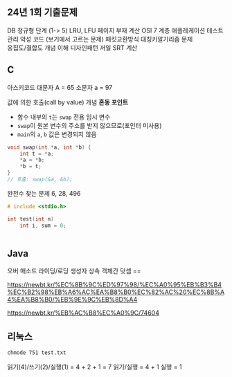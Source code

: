 ## 24년 1회 기출문제
DB 정규형 단계 (1-> 5)
LRU, LFU 페이지 부재 계산
OSI 7 계층
애플레케이션 테스트 관리
악성 코드 (보기에서 고르는 문제)
패킷교환방식
대칭키알기리즘 문제  
응집도/결합도 개념 이해
디자인패턴 저일
SRT 계산

## C
아스키코드
대문자 A = 65
소문자 a = 97

값에 의한 호출(call by value) 개념
**혼동 포인트**
- 함수 내부의 `t`는 `swap` 전용 임시 변수
- `swap`이 원본 변수의 주소를 받지 않으므로(포인터 미사용)    
- `main`의 `a`, `b` 값은 변경되지 않음
```c
void swap(int *a, int *b) {
    int t = *a;
    *a = *b;
    *b = t;
}
// 호출: swap(&a, &b);
```

완전수 찾는 문제
6, 28, 496
```c
# include <stdio.h>

int test(int n)
	int i, sum = 0;
	
```

## Java
오버 매소드 라이딩/로딩
생성자
상속
객체간 덧셈 ==

https://newbt.kr/%EC%8B%9C%ED%97%98/%EC%A0%95%EB%B3%B4%EC%B2%98%EB%A6%AC%EA%B8%B0%EC%82%AC%20%EC%8B%A4%EA%B8%B0/%EB%9E%9C%EB%8D%A4

https://newbt.kr/%EB%AC%B8%EC%A0%9C/74604

## 리눅스
```bash
chmode 751 test.txt
```
읽기(4)/쓰기(2)/실행(1) = 4 + 2 + 1 = 7
읽기/실행 = 4 + 1
실행 = 1

